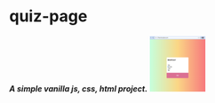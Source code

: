# quiz-page
***A simple vanilla js, css, html project.***
<img src="quiz1.png" style="height: 100px; width:100px;"/>

